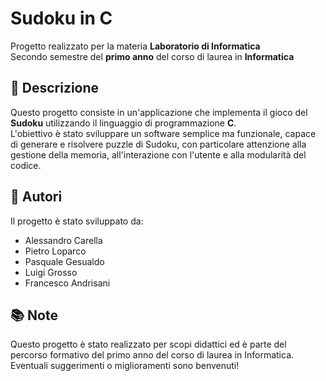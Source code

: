 # Sudoku in C

Progetto realizzato per la materia **Laboratorio di Informatica**  
Secondo semestre del **primo anno** del corso di laurea in **Informatica**

## 🧩 Descrizione

Questo progetto consiste in un'applicazione che implementa il gioco del **Sudoku** utilizzando il linguaggio di programmazione **C**.  
L'obiettivo è stato sviluppare un software semplice ma funzionale, capace di generare e risolvere puzzle di Sudoku, con particolare attenzione alla gestione della memoria, all'interazione con l'utente e alla modularità del codice.

## 👥 Autori
Il progetto è stato sviluppato da:
- Alessandro Carella
- Pietro Loparco
- Pasquale Gesualdo
- Luigi Grosso
- Francesco Andrisani

## 📚 Note
Questo progetto è stato realizzato per scopi didattici ed è parte del percorso formativo del primo anno del corso di laurea in Informatica.
Eventuali suggerimenti o miglioramenti sono benvenuti!
